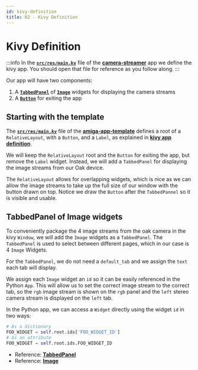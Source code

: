 ```yaml
---
id: kivy-definition
title: 02 - Kivy Definition
---
```

# Kivy Definition

:::info
In the [**`src/res/main.kv`**](https://github.com/farm-ng/camera-streamer/blob/main/src/res/main.kv)
file of the
[**camera-streamer**](https://github.com/farm-ng/camera-streamer)
app we define the kivy app.
You should open that file for reference as you follow along.
:::

Our app will have two components:

1. A [**`TabbedPanel`**](https://kivy.org/doc/stable/api-kivy.uix.tabbedpanel.html) of
[**`Image`**](https://kivy.org/doc/stable/api-kivy.uix.image.html)
widgets for displaying the camera streams
2. A [**`Button`**](https://kivy.org/doc/stable/api-kivy.uix.button.html)
for exiting the app

## Starting with the template

The [**`src/res/main.kv`**](https://github.com/farm-ng/amiga-app-template/blob/main/src/res/main.kv)
file of the
[**amiga-app-template**](https://github.com/farm-ng/amiga-app-template)
defines a root of a `RelativeLayout`, with a
`Button`, and a `Label`,
as explained in [**kivy app definition**](/docs/tutorials/introduction/template-overview#kivy-app-definition).

We will keep the `RelativeLayout` root and the `Button` for
exiting the app, but remove the `Label` widget.
Instead, we will add a `TabbedPanel` for displaying the image
streams from our Oak device.

The `RelativeLayout` allows for overlapping widgets,
which is nice as we can allow the image streams to take up the
full size of our window with the button drawn on top.
Notice we draw the `Button` after the `TabbedPannel` so it is
visible and usable.

## TabbedPanel of Image widgets

To conveniently package the 4 image streams from the oak camera
in the kivy `Window`, we will add the `Image` widgets as a
`TabbedPanel`.
The `TabbedPanel` is used to select between different pages,
which in our case is 4 `Image` Widgets.

For the `TabbedPanel`, we do not need a `default_tab` and we
assign the `text` each tab will display.

We assign each `Image` widget an `id` so it can be easily
referenced in the Python `App`.
This will allow us to set the correct image stream to the correct
tab, so the `rgb` image stream is shown on the `rgb` panel and
the `left` stereo camera stream is displayed on the `left` tab.

In the Python app, we can access a `Widget` directly using the
widget `id` in two ways:

```Python
# As a dictionary
FOO_WIDGET = self.root.ids['FOO_WIDGET_ID']
# As an attribute
FOO_WIDGET = self.root.ids.FOO_WIDGET_ID
```

- Reference: [**TabbedPanel**](https://kivy.org/doc/stable/api-kivy.uix.tabbedpanel.html)
- Reference: [**Image**](https://kivy.org/doc/stable/api-kivy.uix.image.html)
